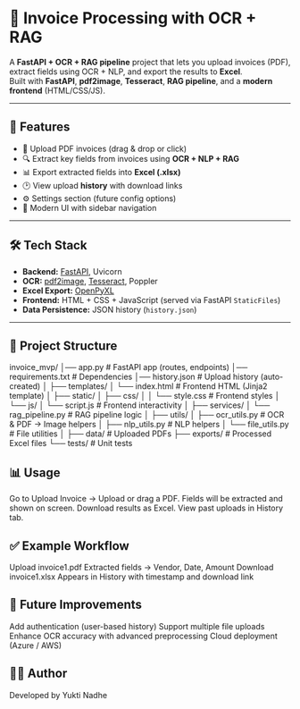 # 📑 Invoice Processing with OCR + RAG

A **FastAPI + OCR + RAG pipeline** project that lets you upload invoices (PDF), extract fields using OCR + NLP, and export the results to **Excel**.  
Built with **FastAPI**, **pdf2image**, **Tesseract**, **RAG pipeline**, and a **modern frontend** (HTML/CSS/JS).

---

## 🚀 Features

- 📂 Upload PDF invoices (drag & drop or click)
- 🔍 Extract key fields from invoices using **OCR + NLP + RAG**
- 📊 Export extracted fields into **Excel (.xlsx)**
- 🕑 View upload **history** with download links
- ⚙️ Settings section (future config options)
- 🎨 Modern UI with sidebar navigation

---

## 🛠️ Tech Stack

- **Backend:** [FastAPI](https://fastapi.tiangolo.com/), Uvicorn  
- **OCR:** [pdf2image](https://pypi.org/project/pdf2image/), [Tesseract](https://github.com/tesseract-ocr/tesseract), Poppler  
- **Excel Export:** [OpenPyXL](https://openpyxl.readthedocs.io/)  
- **Frontend:** HTML + CSS + JavaScript (served via FastAPI `StaticFiles`)  
- **Data Persistence:** JSON history (`history.json`)  

---

## 📂 Project Structure

invoice_mvp/
│── app.py # FastAPI app (routes, endpoints)
│── requirements.txt # Dependencies
│── history.json # Upload history (auto-created)
│
├── templates/
│ └── index.html # Frontend HTML (Jinja2 template)
│
├── static/
│ ├── css/
│ │ └── style.css # Frontend styles
│ └── js/
│ └── script.js # Frontend interactivity
│
├── services/
│ └── rag_pipeline.py # RAG pipeline logic
│
├── utils/
│ ├── ocr_utils.py # OCR & PDF → Image helpers
│ ├── nlp_utils.py # NLP helpers
│ └── file_utils.py # File utilities
│
├── data/ # Uploaded PDFs
├── exports/ # Processed Excel files
└── tests/ # Unit tests

## 📊 Usage

Go to Upload Invoice → Upload or drag a PDF.
Fields will be extracted and shown on screen.
Download results as Excel.
View past uploads in History tab.

## ✅ Example Workflow

Upload invoice1.pdf
Extracted fields → Vendor, Date, Amount
Download invoice1.xlsx
Appears in History with timestamp and download link

## 🔮 Future Improvements

Add authentication (user-based history)
Support multiple file uploads
Enhance OCR accuracy with advanced preprocessing
Cloud deployment (Azure / AWS)

## 👨‍💻 Author
Developed by Yukti Nadhe
